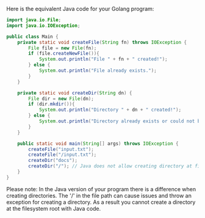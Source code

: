 Here is the equivalent Java code for your Golang program: 

```java
import java.io.File;
import java.io.IOException;

public class Main {
    private static void createFile(String fn) throws IOException {
        File file = new File(fn);
        if (file.createNewFile()){
            System.out.println("File " + fn + " created!");
        } else {
            System.out.println("File already exists.");
        }
    }

    private static void createDir(String dn) {
        File dir = new File(dn);
        if (dir.mkdir()){
            System.out.println("Directory " + dn + " created!");
        } else {
            System.out.println("Directory already exists or could not be created.");
        }
    }

    public static void main(String[] args) throws IOException {
        createFile("input.txt");
        createFile("/input.txt");
        createDir("docs");
        createDir("/"); // Java does not allow creating directory at filesystem root, it will throw an exception.
    }
}
```

Please note: In the Java version of your program there is a difference when creating directories. The '/' in the file path can cause issues and throw an exception for creating a directory. As a result you cannot create a directory at the filesystem root with Java code.
